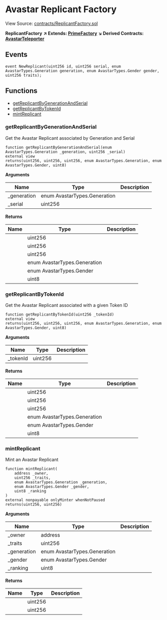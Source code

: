 # Avastar Replicant Factory

View Source: [contracts/ReplicantFactory.sol](https://github.com/Dapp-Wizards/Avastars-Contracts/blob/master/contracts/ReplicantFactory.sol)

**ReplicantFactory** **↗ Extends: [PrimeFactory](PrimeFactory.md)**
**↘ Derived Contracts: [AvastarTeleporter](AvastarTeleporter.md)**

## Events

```solidity
event NewReplicant(uint256 id, uint256 serial, enum AvastarTypes.Generation generation, enum AvastarTypes.Gender gender, uint256 traits);
```

## **Functions**

- [getReplicantByGenerationAndSerial](#getreplicantbygenerationandserial)
- [getReplicantByTokenId](#getreplicantbytokenid)
- [mintReplicant](#mintreplicant)

### getReplicantByGenerationAndSerial

Get the Avastar Replicant associated by Generation and Serial

```solidity
function getReplicantByGenerationAndSerial(enum AvastarTypes.Generation _generation, uint256 _serial)
external view
returns(uint256, uint256, uint256, enum AvastarTypes.Generation, enum AvastarTypes.Gender, uint8)
```

**Arguments**

| Name        | Type           | Description  |
| ------------- |------------- | -----|
| _generation | enum AvastarTypes.Generation |  | 
| _serial | uint256 |  | 

**Returns**

| Name        | Type           | Description  |
| ------------- |------------- | -----|
|  | uint256 |  | 
|  | uint256 |  | 
|  | uint256 |  | 
|  | enum AvastarTypes.Generation |  | 
|  | enum AvastarTypes.Gender |  | 
|  | uint8 |  | 

### getReplicantByTokenId

Get the Avastar Replicant associated with a given Token ID

```solidity
function getReplicantByTokenId(uint256 _tokenId)
external view
returns(uint256, uint256, uint256, enum AvastarTypes.Generation, enum AvastarTypes.Gender, uint8)
```

**Arguments**

| Name        | Type           | Description  |
| ------------- |------------- | -----|
| _tokenId | uint256 |  | 

**Returns**

| Name        | Type           | Description  |
| ------------- |------------- | -----|
|  | uint256 |  | 
|  | uint256 |  | 
|  | uint256 |  | 
|  | enum AvastarTypes.Generation |  | 
|  | enum AvastarTypes.Gender |  | 
|  | uint8 |  | 

### mintReplicant

Mint an Avastar Replicant

```solidity
function mintReplicant(
	address _owner,
	uint256 _traits,
	enum AvastarTypes.Generation _generation,
	enum AvastarTypes.Gender _gender,
	uint8 _ranking
)
external nonpayable onlyMinter whenNotPaused 
returns(uint256, uint256)
```

**Arguments**

| Name        | Type           | Description  |
| ------------- |------------- | -----|
| _owner | address |  | 
| _traits | uint256 |  | 
| _generation | enum AvastarTypes.Generation |  | 
| _gender | enum AvastarTypes.Gender |  | 
| _ranking | uint8 |  | 

**Returns**

| Name        | Type           | Description  |
| ------------- |------------- | -----|
|  | uint256 |  | 
|  | uint256 |  | 

